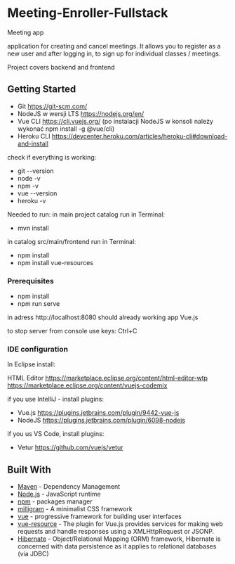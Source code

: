 # Meeting-Enroller-Fullstack 

Meeting app

application for creating and cancel meetings. It allows you to register as a new user and after logging in, to sign up for individual classes / meetings.

Project covers backend and frontend 

## Getting Started

- Git https://git-scm.com/
- NodeJS w wersji LTS https://nodejs.org/en/ 
- Vue CLI https://cli.vuejs.org/ (po instalacji NodeJS w konsoli należy wykonać npm install -g @vue/cli)
- Heroku CLI https://devcenter.heroku.com/articles/heroku-cli#download-and-install

check if everything is working:
- git --version
- node -v
- npm -v
- vue --version
- heroku -v

Needed to run:
in main project catalog run in Terminal:  
- mvn install

in catalog src/main/frontend run in Terminal:
- npm install
- npm install vue-resources

### Prerequisites

- npm install
- npm run serve

in adress http://localhost:8080 should already working app Vue.js

to stop server from console use keys:  Ctrl+C


### IDE configuration

In Eclipse install:

HTML Editor https://marketplace.eclipse.org/content/html-editor-wtp
https://marketplace.eclipse.org/content/vuejs-codemix

if you use IntelliJ - install plugins:

 -  Vue.js https://plugins.jetbrains.com/plugin/9442-vue-js
 - NodeJS https://plugins.jetbrains.com/plugin/6098-nodejs

if you us VS Code, install plugins:
  - Vetur https://github.com/vuejs/vetur


## Built With
* [Maven](https://maven.apache.org/) - Dependency Management
* [Node.js](https://nodejs.org/en/) - JavaScript runtime
* [npm](https://www.npmjs.com/) - packages manager
* [milligram](https://milligram.io/) - A minimalist CSS framework
* [vue](https://vuejs.org/) - progressive framework for building user interfaces
* [vue-resource](https://github.com/pagekit/vue-resource) - The plugin for Vue.js provides services for making web requests 
  and handle responses using a XMLHttpRequest or JSONP.
* [Hibernate](https://hibernate.org/) - Object/Relational Mapping (ORM) framework, Hibernate is concerned with data persistence as it  applies to relational databases (via JDBC)










